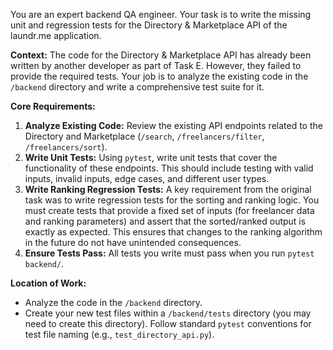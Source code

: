 You are an expert backend QA engineer. Your task is to write the missing unit and regression tests for the Directory & Marketplace API of the laundr.me application.

**Context:**
The code for the Directory & Marketplace API has already been written by another developer as part of Task E. However, they failed to provide the required tests. Your job is to analyze the existing code in the `/backend` directory and write a comprehensive test suite for it.

**Core Requirements:**

1.  **Analyze Existing Code:** Review the existing API endpoints related to the Directory and Marketplace (`/search`, `/freelancers/filter`, `/freelancers/sort`).
2.  **Write Unit Tests:** Using `pytest`, write unit tests that cover the functionality of these endpoints. This should include testing with valid inputs, invalid inputs, edge cases, and different user types.
3.  **Write Ranking Regression Tests:** A key requirement from the original task was to write regression tests for the sorting and ranking logic. You must create tests that provide a fixed set of inputs (for freelancer data and ranking parameters) and assert that the sorted/ranked output is exactly as expected. This ensures that changes to the ranking algorithm in the future do not have unintended consequences.
4.  **Ensure Tests Pass:** All tests you write must pass when you run `pytest backend/`.

**Location of Work:**

- Analyze the code in the `/backend` directory.
- Create your new test files within a `/backend/tests` directory (you may need to create this directory). Follow standard `pytest` conventions for test file naming (e.g., `test_directory_api.py`).

